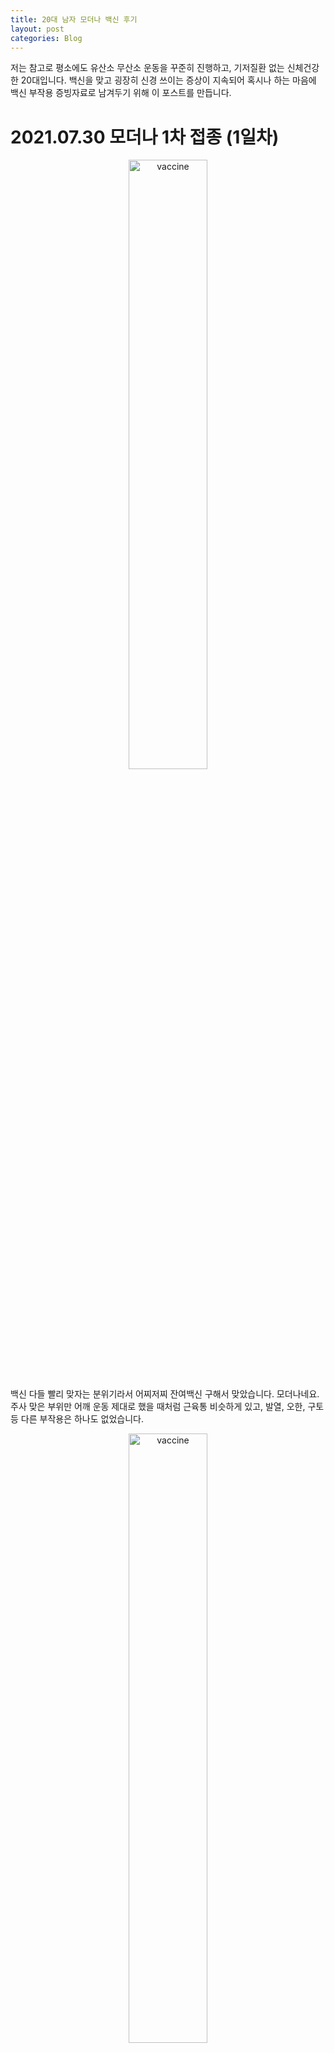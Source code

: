 ```yaml
---
title: 20대 남자 모더나 백신 후기
layout: post
categories: Blog
---
```


저는 참고로 평소에도 유산소 무산소 운동을 꾸준히 진행하고, 기저질환 없는 신체건강한 20대입니다. 백신을 맞고 굉장히 신경 쓰이는 증상이 지속되어 혹시나 하는 마음에 백신 부작용 증빙자료로 남겨두기 위해 이 포스트를 만듭니다.

# 2021.07.30 모더나 1차 접종 (1일차)

<p align="center">
    <img src = "https://user-images.githubusercontent.com/45442859/128324651-ee53e7e1-b7d1-45ca-8ab7-5701ea893dd3.jpg" alt = "vaccine" width = "50%" height = "50%"/>
</p>

백신 다들 빨리 맞자는 분위기라서 어찌저찌 잔여백신 구해서 맞았습니다. 모더나네요. 주사 맞은 부위만 어깨 운동 제대로 했을 때처럼 근육통 비슷하게 있고, 발열, 오한,
구토 등 다른 부작용은 하나도 없었습니다. 

<p align="center">
    <img src = "https://user-images.githubusercontent.com/45442859/128324660-fedc5945-de3b-45d1-b7e3-f57ad753cb70.jpg" alt = "vaccine" width = "50%" height = "50%"/>
</p>

# 2021.08.02 부작용 (3일차)

* 발열증상 없음
* 가슴 답답함 지속

주말에도 어깨 근육통이 가시질 않아서 운동 안하고 푹 쉬었습니다. 근데 월요일이 되고 출근 하자마자 일이 터지네요. 
컴퓨터 앞에 딱 앉으니까 가슴 답답함 때문에 숨 쉬기가 어려운 게 느껴졌습니다. 그래서 정말 큰일 났구나 하고, 바로 근처 내과로 갔죠.
엑스레이 찍고, 심전도도 해봤는데, 별 이상 없답니다. 그래서 일단 기분탓인갑다 하고 다시 일하러 갔습니다.
근데 가슴 답답한 건 없어지질 않네요.

# 2021.08.03 심장 초음파 (4일차)

* 발열증상 없음
* 가슴 답답함 지속

가슴 답답한 건 여전합니다. 문제는 조금만 격하게 움직여서 심장 뛰는 게 빨라지면 호흡이 힘들어진다는 걸 인지했습니다. 그래서 또 병원으로 갑니다.
초음파는 비싸다고 하셔서 정말 문제가 있을 때 찍어보자 하셨는데, 비싼거고 나발이고 일단 살아야 되지 않겠습니까. 
다행히 학교에서 70퍼센트까지는 비용 부담을 해준다고 해서 초음파도 찍고, 혈액검사도 진행했습니다. 결과는 다음날 아침에 알려준다네요.
아직까진 발열, 오한 등의 증상은 없고, 가슴이 찝찝하게 불편합니다.

# 2021.08.04 검사 결과 (5일차)

* 발열증상 없음
* 가슴 답답함 지속

검사 결과는 역시 이상 없답니다. 이게 더 사람 미치게 합니다. 분명 증상이 있는데, 검사는 문제가 없답니다. 
심리적 문제가 아닐까 싶어서 최대한 마음을 편하게 먹어봅니다. 증상이 좀 완화되는 것 같긴 합니다.
무서워서 네이버 검색을 좀 해보니 저랑 비슷한 증상을 겪고 계신 분들이 꽤 있더군요. 

링크: [백신 이상 증상](https://blog.naver.com/wls0474/222416964422)

# 2021.08.05 (6일차)

* 발열증상 없음
* 가슴 답답함 지속

뭐 어제보단 나은 거 같긴 한데, 여전히 신경 쓰입니다. 근데 2차는 아마 안 맞을거 같습니다. 백신 맞았다가 정신건강, 몸건강 다 잃게 생겼습니다. 
이번주는 운동 쉬면서 휴식 취하고 다음주에도 이런 증상이 계속 되면 큰 병원으로 가볼까합니다.

# 2021.08.06 (7일차)

* 발열증상 없음
* 가슴 답답함 지속

여전히 심장 부위가 콕콕 찌르는 듯한 느낌과 흉부 압박감 지속. 근데 일상생활에 문제 있을 정도는 아닌데 나한테 중요한건 운동을 할 수 있느냐 없느냐의 문제.
혹시 몰라 덱시부프로펜 계열 진통제를 복용했는데, 별 효과는 없음. 다음주 월요일 유성 선병원 예약했고, 오늘 원래 다니던 내과에 검사결과랑 소견서 떼러 일찍 퇴근 후 휴식 예정. 

# 2021.08.07 (8일차)

* 발열증상 없음
* 가슴 답답함 지속

여전히 심장 부위가 콕콕 찌르는 듯한 느낌과 흉부 압박감 지속. 확실히 왼쪽으로 돌아 누웠을 때 예전에는 못 느끼던 압박감이 심해진 것 같긴 함. 그리고 심장 부위
등 근육 쪽에 근육통 비슷한 통증이 느껴짐. 살살 운동을 해보면 괜찮지 않을까 싶어서 테니스를 쳤는데, 증상 완화 같은 건 없음. 다행인건 심박수가 140 정도까지 올라도 
통증이 심해진다거나 하는 증상은 없어서 월요일에 병원 갔다가 괜찮으면 웨이트 트레이닝 말고 가벼운 운동은 시작할 예정.

# 2021.08.08 (9일차)

* 발열증상 없음
* 가슴 답답함 지속

여전히 심장 부위가 콕콕 찌르는 듯한 느낌과 흉부 압박감 지속. 내일 큰 병원을 가서 의사 선생님을 만나 본다고 해서 원인을 찾을 수 있을 것 같진 않다. 어디에 확실하게 문제라도 있으면
약이라도 처방해달라 할텐데 검사 결과는 다 정상이라고 하니 더 답답할 뿐.

